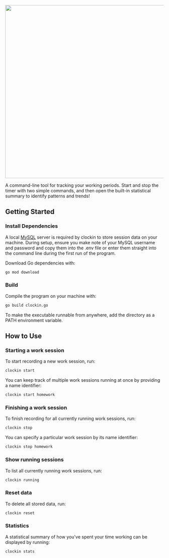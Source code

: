 <p align="center">
	<img width="550px" src="https://user-images.githubusercontent.com/41476809/201163410-8b91eaaa-2581-4a31-a244-9229728b51f3.png">
</p>

A command-line tool for tracking your working periods. Start and stop the timer with two simple commands, and then open the built-in statistical summary to identify patterns and trends!

## Getting Started

### Install Dependencies

A local <a href="https://dev.mysql.com/downloads/mysql/">MySQL</a> server is required by clockin to store session data on your machine. During setup, ensure you make note of your MySQL username and password and copy them into the .env file or enter them straight into the command line during the first run of the program.

Download Go dependencies with:

```bash
go mod download
```

### Build

Compile the program on your machine with:

```bash
go build clockin.go
```

To make the executable runnable from anywhere, add the directory as a PATH environment variable.

## How to Use

### Starting a work session

To start recording a new work session, run:

```bash
clockin start
```

You can keep track of multiple work sessions running at once by providing a name identifier:

```bash
clockin start homework
```

### Finishing a work session

To finish recording for all currently running work sessions, run:

```bash
clockin stop
```

You can specify a particular work session by its name identifier:

```bash
clockin stop homework
```

### Show running sessions

To list all currently running work sessions, run:

```bash
clockin running
```

### Reset data

To delete all stored data, run:

```bash
clockin reset
```

### Statistics

A statistical summary of how you've spent your time working can be displayed by running:

```bash
clockin stats
```
<!---
### Config

config.json contains configurable settings that affect the way clockin works.

#### timeout

An integer upper limit on the number of hours that can be considered a single working session. Once the given number of hours is reached, the work session will terminate. This can be helpful if you ever forget to finish a session. A value of null represents no upper limit, and a working session will only end once the finish command is run or the machine is shutdown. Defaults to null.

#### discardOnTimeout

A boolean value on whether a work session is discarded if the timeout limit is reached. Defaults to false.
-->
